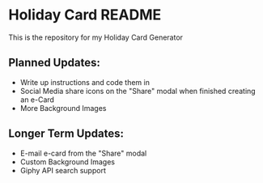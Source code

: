 Holiday Card README
===================
This is the repository for my Holiday Card Generator


Planned Updates:
----------------
*  Write up instructions and code them in
*  Social Media share icons on the "Share" modal when finished creating an e-Card
*  More Background Images

Longer Term Updates:
--------------------
*  E-mail e-card from the "Share" modal
*  Custom Background Images
*  Giphy API search support